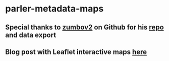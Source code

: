 # parler-metadata-maps

## Special thanks to [zumbov2](https://github.com/zumbov2) on Github for his [repo](https://github.com/zumbov2/parler-video-metadata) and data export

## Blog post with Leaflet interactive maps [here](https://databreadcrumbs.com/posts/2021-01-16-parler-metadata/)
